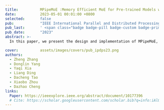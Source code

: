 ```yaml
---
title:          MPipeMoE :Memory Efficient MoE for Pre-trained Models with Adaptive Pipeline Parallelism
date:           2023-05-01 00:01:00 +0800
selected:       false
pub:            "IEEE International Parallel and Distributed Processing Symposium (IPDPS)"
pub_last:       ' <span class="badge badge-pill badge-custom badge-primary">Conference</span><span class="badge badge-pill badge-custom badge-warning">CCF-B</span>'
pub_date:       "2023"
abstract: >-
  In this paper, we present the design and implementation of MPipeMoE, a high-performance library that accelerates MoE training with adaptive and memory-efficient pipeline parallelism.

cover:          assets/images/covers/pub_ipdps23.png
authors:
  - Zheng Zhang
  - Donglin Yang
  - Yaqi Xia
  - Liang Ding
  - Dacheng Tao
  - Xiaobo Zhou
  - Dazhao Cheng
links:
  Paper: https://ieeexplore.ieee.org/abstract/document/10177396
  # Cite: https://scholar.googleusercontent.com/scholar.bib?q=info:iAlQXgKqt_kJ:scholar.google.com/&output=citation&scisdr=ClHXww7fENKfuhjn6gU:AFWwaeYAAAAAZrXh8gWTCgTXYLbXUF43RFf8TP4&scisig=AFWwaeYAAAAAZrXh8r9WKk8jHsP4QwW0zXpcVHc&scisf=4&ct=citation&cd=-1&hl=en
---
```

